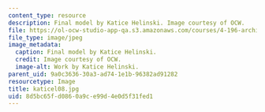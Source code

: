 ```yaml
---
content_type: resource
description: Final model by Katice Helinski. Image courtesy of OCW.
file: https://ol-ocw-studio-app-qa.s3.amazonaws.com/courses/4-196-architecture-design-level-ii-cuba-studio-spring-2004/8d5bc65fd0860a9ce99d4e0d5f31fed1_katicel08.jpg
file_type: image/jpeg
image_metadata:
  caption: Final model by Katice Helinski.
  credit: Image courtesy of OCW.
  image-alt: Work by Katice Helinski.
parent_uid: 9a0c3636-30a3-ad74-1e1b-96382ad91282
resourcetype: Image
title: katicel08.jpg
uid: 8d5bc65f-d086-0a9c-e99d-4e0d5f31fed1
---
```

